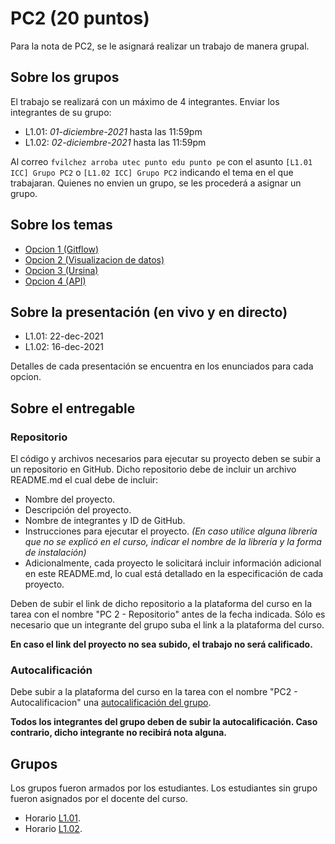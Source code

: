 # PC2 (20 puntos)

Para la nota de PC2, se le asignará realizar un trabajo de manera grupal.

## Sobre los grupos

El trabajo se realizará con un máximo de 4 integrantes. Enviar los integrantes de su grupo:

- L1.01: *01-diciembre-2021* hasta las 11:59pm
- L1.02: *02-diciembre-2021* hasta las 11:59pm

Al correo `fvilchez arroba utec punto edu punto pe` con el asunto `[L1.01 ICC] Grupo PC2` o `[L1.02 ICC] Grupo PC2` indicando el tema en el que trabajaran. Quienes no envien un grupo, se les procederá a asignar un grupo.

## Sobre los temas

- [Opcion 1 (Gitflow)](./option1)
- [Opcion 2 (Visualizacion de datos)](./option2)
- [Opcion 3 (Ursina)](./option3)
- [Opcion 4 (API)](./option4)

## Sobre la presentación (en vivo y en directo)

- L1.01: 22-dec-2021
- L1.02: 16-dec-2021

Detalles de cada presentación se encuentra en los enunciados para cada opcion.

## Sobre el entregable

### Repositorio

El código y archivos necesarios para ejecutar su proyecto deben se subir a un repositorio en GitHub. Dicho repositorio debe de incluir un archivo README.md el cual debe de incluir:

- Nombre del proyecto.
- Descripción del proyecto.
- Nombre de integrantes y ID de GitHub.
- Instrucciones para ejecutar el proyecto. *(En caso utilice alguna librería que no se explicó en el curso, indicar el nombre de la librería y la forma de instalación)*
- Adicionalmente, cada proyecto le solicitará incluir información adicional en este README.md, lo cual está detallado en la especificación de cada proyecto.

Deben de subir el link de dicho repositorio a la plataforma del curso en la tarea con el nombre "PC 2 - Repositorio" antes de la fecha indicada. Sólo es necesario que un integrante del grupo suba el link a la plataforma del curso.

**En caso el link del proyecto no sea subido, el trabajo no será calificado.**

### Autocalificación

Debe subir a la plataforma del curso en la tarea con el nombre "PC2 - Autocalificacion" una [autocalificación del grupo](./autocalification.md).

**Todos los integrantes del grupo deben de subir la autocalificación. Caso contrario, dicho integrante no recibirá nota alguna.**

## Grupos

Los grupos fueron armados por los estudiantes. Los estudiantes sin grupo fueron asignados por el docente del curso.

- Horario [L1.01](./l1.01.md).
- Horario [L1.02](./l1.02.md).
